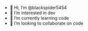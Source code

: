 - 👋 Hi, I’m @blackspider5454
- 👀 I’m interested in dev
- 🌱 I’m currently learning code
- 💞️ I’m looking to collaborate on code

<!---
blackspider5454/blackspider5454 is a ✨ special ✨ repository because its `README.md` (this file) appears on your GitHub profile.
You can click the Preview link to take a look at your changes.
--->
